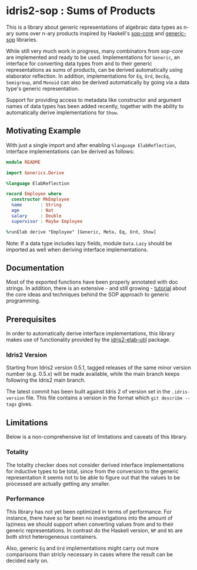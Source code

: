 # idris2-sop : Sums of Products

This is a library about generic representations of algebraic data types
as n-ary sums over n-ary products
inspired by Haskell's [sop-core](https://hackage.haskell.org/package/sop-core)
and [generic-sop](https://hackage.haskell.org/package/generics-sop) libraries.

While still very much work in progress, many combinators from *sop-core*
are implemented and ready to be used. Implementations for `Generic`,
an interface for converting data types from and to their
generic representations as sums of products, can be derived automatically
using elaborator reflection. In addition, implementations for
`Eq`, `Ord`, `DecEq`, `Semigroup`, and `Monoid` can also be
derived automatically by going via a data type's generic representation.

Support for providing access to metadata like constructor and argument names
of data types has been added recently,
together with the ability to automatically derive implementations for `Show`.

## Motivating Example

With just a single import and after enabling `%language ElabReflection`,
interface implementations can be derived as follows:

```idris
module README

import Generics.Derive

%language ElabReflection

record Employee where
  constructor MkEmployee
  name       : String
  age        : Nat
  salary     : Double
  supervisor : Maybe Employee

%runElab derive "Employee" [Generic, Meta, Eq, Ord, Show]
```

Note: If a data type includes lazy fields, module `Data.Lazy`
should be imported as well when deriving interface implementations.
## Documentation

Most of the exported functions have been properly annotated
with doc strings. In addition, there is an extensive - and still growing -
[tutorial](src/Doc/Index.md) about the core ideas and techniques
behind the SOP approach to generic programming.

## Prerequisites

In order to automatically derive interface implementations,
this library makes use of functionality provided by the
[idris2-elab-util](https://github.com/stefan-hoeck/idris2-elab-util) package.

### Idris2 Version

Starting from Idris2 version 0.5.1, tagged releases of the same
minor version number (e.g. 0.5.x) will be made available, while the main
branch keeps following the Idris2 main branch.

The latest commit has been built against Idris 2 of version set in the ``.idris-version`` file.
This file contains a version in the format which ``git describe --tags`` gives.

## Limitations

Below is a non-comprehensive list of limitations and caveats of this library.

### Totality

The totality checker does not consider derived interface implementations
for inductive types to be total, since from the conversion to
the generic representation it seems not to be able to figure out
that the values to be processed are actually getting any smaller.

### Performance

This library has not yet been optimized in terms of performance.
For instance, there have so far been no investigations into
the amount of laziness we should support when converting values
from and to their generic representations. In contrast do the
Haskell version, `NP` and `NS` are both strict heterogeneous
containers.

Also, generic `Eq` and `Ord` implementations might carry out more
comparisons than stricly necessary in cases where the
result can be decided early on.
